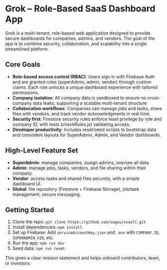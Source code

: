 # Grok – Role-Based SaaS Dashboard App

Grok is a multi-tenant, role-based web application designed to provide secure dashboards for companies, admins, and vendors. The goal of the app is to combine security, collaboration, and scalability into a single streamlined platform.

## Core Goals

- **Role-based access control (RBAC)**: Users sign in with Firebase Auth and are granted roles (superAdmin, admin, vendor) through custom claims. Each role unlocks a unique dashboard experience with tailored permissions.
- **Company isolation**: All company data is sandboxed to ensure no cross-company data leaks, supporting a scalable multi-tenant structure.
- **Collaboration workflows**: Companies can manage jobs and tasks, share files with vendors, and track vendor acknowledgments in real time.
- **Security first**: Firestore security rules enforce least privilege by role and company ID, with tests (checkRules.js) validating access.
- **Developer productivity**: Includes reset/seed scripts to bootstrap data and consistent layouts for SuperAdmin, Admin, and Vendor dashboards.

## High-Level Feature Set

- **SuperAdmin**: manage companies, assign admins, oversee all data.
- **Admin**: manage jobs, tasks, vendors, and file sharing within their company.
- **Vendor**: access tasks and shared files securely, with a simple dashboard UI.
- **Global**: file repository (Firestore + Firebase Storage), job/task management, secure messaging.

## Getting Started

1. Clone the repo: `git clone https://github.com/sagau/vvault.git`
2. Install dependencies: `npm install`
3. Set up Firebase: Add `serviceAccountKey.json` and `.env` with `COMPANY_ID`, `SUPERADMIN_UID`, etc.
4. Run the app: `npm run dev`
5. Seed data: `npm run reset`

This gives a clear mission statement and helps onboard contributors, team, or investors.
